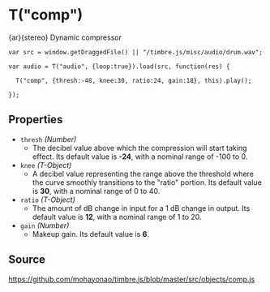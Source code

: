 T("comp")
=========
{ar}{stereo} Dynamic compressor

```timbre
var src = window.getDraggedFile() || "/timbre.js/misc/audio/drum.wav";

var audio = T("audio", {loop:true}).load(src, function(res) {
    
  T("comp", {thresh:-48, knee:30, ratio:24, gain:18}, this).play();
    
});
```

## Properties ##
- `thresh` _(Number)_
  - The decibel value above which the compression will start taking effect. Its default value is **-24**, with a nominal range of -100 to 0.
- `knee` _(T-Object)_
  - A decibel value representing the range above the threshold where the curve smoothly transitions to the "ratio" portion. Its default value is **30**, with a nominal range of 0 to 40.
- `ratio` _(T-Object)_
  - The amount of dB change in input for a 1 dB change in output. Its default value is **12**, with a nominal range of 1 to 20.
- `gain` _(Number)_
  - Makeup gain. Its default value is **6**.

## Source ##
https://github.com/mohayonao/timbre.js/blob/master/src/objects/comp.js
